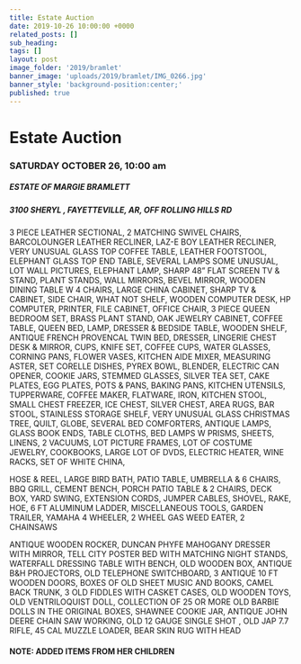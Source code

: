 ```yaml
---
title: Estate Auction
date: 2019-10-26 10:00:00 +0000
related_posts: []
sub_heading:  
tags: []
layout: post
image_folder: '2019/bramlet'
banner_image: 'uploads/2019/bramlet/IMG_0266.jpg'
banner_style: 'background-position:center;'
published: true
---
```

# Estate Auction
### SATURDAY OCTOBER 26, 10:00 am
##### ESTATE OF MARGIE BRAMLETT
##### 3100 SHERYL , FAYETTEVILLE, AR, OFF ROLLING HILLS RD

<!--break-->
3 PIECE LEATHER SECTIONAL, 2 MATCHING SWIVEL CHAIRS, BARCOLOUNGER LEATHER RECLINER, LAZ-E BOY LEATHER RECLINER, VERY UNUSUAL GLASS TOP COFFEE TABLE, LEATHER FOOTSTOOL, ELEPHANT GLASS TOP END TABLE, SEVERAL LAMPS SOME UNUSUAL, LOT WALL PICTURES, ELEPHANT LAMP, SHARP 48” FLAT SCREEN TV & STAND, PLANT STANDS, WALL MIRRORS, BEVEL MIRROR,  WOODEN DINING TABLE W 4 CHAIRS, LARGE CHINA CABINET, SHARP TV & CABINET, SIDE CHAIR, WHAT NOT SHELF, WOODEN COMPUTER DESK, HP COMPUTER, PRINTER, FILE CABINET, OFFICE CHAIR,  3 PIECE QUEEN BEDROOM SET, BRASS PLANT STAND, OAK JEWELRY CABINET, COFFEE TABLE, QUEEN BED, LAMP, DRESSER & BEDSIDE TABLE, WOODEN SHELF, ANTIQUE FRENCH PROVENCAL TWIN BED, DRESSER, LINGERIE CHEST DESK & MIRROR, CUPS, KNIFE SET, COFFEE CUPS, WATER GLASSES, CORNING PANS, FLOWER VASES,  KITCHEN AIDE  MIXER, MEASURING ASTER, SET CORELLE DISHES, PYREX BOWL, BLENDER, ELECTRIC CAN OPENER, COOKIE JARS, STEMMED GLASSES, SILVER TEA SET, CAKE PLATES, EGG PLATES, POTS & PANS, BAKING PANS, KITCHEN UTENSILS, TUPPERWARE, COFFEE MAKER, FLATWARE, IRON, KITCHEN STOOL, SMALL CHEST FREEZER, ICE CHEST, SILVER CHEST, AREA RUGS, BAR STOOL, STAINLESS STORAGE SHELF, VERY UNUSUAL GLASS CHRISTMAS TREE, QUILT, GLOBE, SEVERAL BED COMFORTERS, ANTIQUE LAMPS, GLASS BOOK ENDS, TABLE CLOTHS, BED LAMPS W PRISMS,  SHEETS, LINENS, 2 VACUUMS, LOT PICTURE FRAMES, LOT OF COSTUME JEWELRY, COOKBOOKS, LARGE LOT OF DVDS, ELECTRIC HEATER, WINE RACKS, SET OF WHITE CHINA, 

HOSE & REEL, LARGE BIRD BATH, PATIO TABLE, UMBRELLA & 6 CHAIRS, BBQ GRILL, CEMENT BENCH, PORCH PATIO TABLE & 2 CHAIRS, DECK BOX, YARD SWING, EXTENSION CORDS, JUMPER CABLES, SHOVEL, RAKE, HOE, 6 FT ALUMINUM LADDER, MISCELLANEOUS TOOLS, GARDEN TRAILER, YAMAHA 4 WHEELER, 2 WHEEL GAS WEED EATER, 2 CHAINSAWS

ANTIQUE WOODEN ROCKER, DUNCAN PHYFE MAHOGANY DRESSER WITH MIRROR, TELL CITY POSTER BED WITH MATCHING NIGHT STANDS, WATERFALL DRESSING TABLE WITH BENCH, OLD WOODEN BOX, ANTIQUE B&H PROJECTORS, OLD TELEPHONE SWITCHBOARD,     3 ANTIQUE 10 FT WOODEN DOORS, BOXES OF OLD SHEET MUSIC AND BOOKS, CAMEL BACK TRUNK, 3 OLD FIDDLES WITH CASKET CASES, OLD WOODEN TOYS, OLD VENTRILOQUIST  DOLL, COLLECTION OF 25 OR MORE OLD BARBIE DOLLS IN THE ORIGINAL BOXES, SHAWNEE COOKIE JAR, ANTIQUE JOHN DEERE CHAIN SAW WORKING, OLD 12 GAUGE SINGLE SHOT , OLD JAP 7.7 RIFLE, 45 CAL MUZZLE LOADER,  BEAR SKIN RUG WITH HEAD

#### NOTE: ADDED ITEMS FROM HER CHILDREN